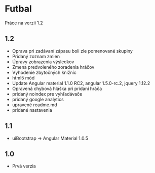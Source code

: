 # Futbal

Práce na verzii 1.2

## 1.2

- Oprava pri zadávaní zápasu boli zle pomenované skupiny
- Pridaný zoznam zmien
- Úpravy zobrazenia výsledkov
- Zmena predvoleného zoradenia hráčov
- Vyhodenie zbytočných knižníc
- html5 mód
- Update Angular material 1.1.0 RC2, angular 1.5.0-rc.2, jquery 1.12.2
- Opravená chybová hláška pri pridaní hráča
- pridaný noindex pre vyhľadávače
- pridaný google analytics
- upravené readme.md
- pridané nastavenia

## 1.1

- uiBootstrap -> Angular Material 1.0.5

## 1.0

- Prvá verzia